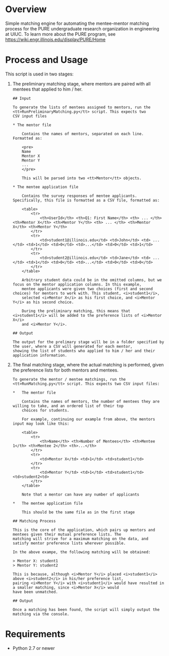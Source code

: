 # Overview

Simple matching engine for automating the mentee-mentor matching process for the PURE undergraduate research organization
in engineering at UIUC. To learn more about the PURE program, see https://wiki.engr.illinois.edu/display/PURE/Home


# Process and Usage

This script is used in two stages:

<ol>
<li>
    The preliminary matching stage, where mentors are paired with all mentees that applied to him / her.

    ## Input

    To generate the lists of mentees assigned to mentors, run the <tt>RunPreliminaryMatching.py</tt> script. This expects two
    CSV input files

    * The mentor file

        Contains the names of mentors, separated on each line. Formatted as:

        <pre>
        Name
        Mentor X
        Mentor Y
        ...
        </pre>

        This will be parsed into two <tt>Mentor</tt> objects.

    * The mentee application file

        Contains the survey responses of mentee applicants. Specifically, this file is formatted as a CSV file, formatted as:

        <table>
            <tr>
                <th>UserId</th> <th>Q1: First Name</th> <th> ... </th> <th>Mentor X</th> <th>Mentor Y</th> <th> ... </th> <th>Mentor X</th> <th>Mentor Y</th>
            </tr>
            <tr>
                <td>student1@illinois.edu</td> <td>John</td> <td> ... </td> <td>1</td> <td>0</td> <td>...</td> <td>0</td> <td>1</td>
            </tr>
            <tr>
                <td>student2@illinois.edu</td> <td>Jane</td> <td> ... </td> <td>1</td> <td>0</td> <td>...</td> <td>0</td> <td>0</td>
            </tr>
        </table>

        Arbitrary student data could be in the omitted columns, but we focus on the mentor application columns. In this example,
        mentee applicants were given two choices (first and second choices) for mentors to work with. This student, <i>student1</i>,
        selected <i>Mentor X</i> as his first choice, and <i>Mentor Y</i> as his second choice.

        During the preliminary matching, this means that <i>student1</i> will be added to the preference lists of <i>Mentor X</i>
        and <i>Mentor Y</i>.

    ## Output

    The output for the prelimary stage will be in a folder specified by the user, where a CSV will generated for each mentor,
    showing the list of students who applied to him / her and their application information.

</li>
<li>  The final matching stage, where the actual matching is performed, given the preference lists for both mentors and mentees.

    To generate the mentor / mentee matchings, run the <tt>RunMatching.py</tt> script. This expects two CSV input files:

    *   The mentor file

        Contains the names of mentors, the number of mentees they are willing to take, and an ordered list of their top
        choices for students.

        For example, continuing our example from above, the mentors input may look like this:

        <table>
            <tr>
                <th>Name</th> <th>Number of Mentees</th> <th>Mentee 1</th> <th>Mentee 2</th> <th>...</th>
            </tr>
            <tr>
                <td>Mentor X</td> <td>1</td> <td>student1</td>
            </tr>
            <tr>
                <td>Mentor Y</td> <td>1</td> <td>student1</td> <td>student2<td>
            </tr>
        </table>

        Note that a mentor can have any number of applicants

    *   The mentee application file

        This should be the same file as in the first stage

    ## Matching Process

    This is the core of the application, which pairs up mentors and mentees given their mutual preference lists. The
    matching will strive for a maximum matching on the data, and satisfy mentor preference lists wherever possible.

    In the above exampe, the following matching will be obtained:

    > Mentor X: student1
    > Mentor Y: student2

    This is because, although <i>Mentor Y</i> placed <i>student1</i> above <i>student2</i> in his/her preference list,
    pairing <i>Mentor Y</i> with <i>student1</i> would have resulted in a smaller matching, since <i>Mentor X</i> would
    have been unmatched.

    ## Output

    Once a matching has been found, the script will simply output the matching via the console.
</li>
</ol>

# Requirements

 * Python 2.7 or newer
